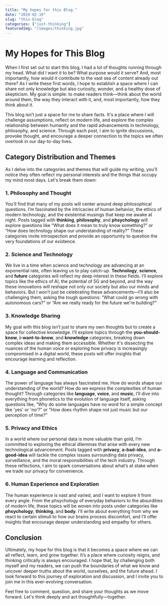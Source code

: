 ```yaml
---
title: "My hopes for this Blog."
date: "2019-02-19"
slug: "this-blog"
categories: ["just-thinking"]
featuredImg: "/images/thinking.jpg"
---
```


# My Hopes for This Blog

When I first set out to start this blog, I had a lot of thoughts running through my head. What did I want it to be? What purpose would it serve? And, most importantly, how would it contribute to the vast sea of content already out there? As I write these first words, I hope to establish a space where I can share not only knowledge but also curiosity, wonder, and a healthy dose of skepticism. My goal is simple: to make readers think—think about the world around them, the way they interact with it, and, most importantly, how they think about it. 

This blog isn’t just a space for me to share facts. It's a place where I will challenge assumptions, reflect on modern life, and explore the complex relationship between humanity and the rapid advancements in technology, philosophy, and science. Through each post, I aim to ignite discussions, provoke thought, and encourage a deeper connection to the topics we often overlook in our day-to-day lives.

## Category Distribution and Themes

As I delve into the categories and themes that will guide my writing, you’ll notice they often reflect my personal interests and the things that occupy my mind most days. Let's break them down:

### 1. **Philosophy and Thought**
You’ll find that many of my posts will center around deep philosophical questions. I’m fascinated by the intricacies of human behavior, the ethics of modern technology, and the existential musings that keep me awake at night. Posts tagged with **thinking**, **philosophy**, and **phsychology** will explore questions like “What does it mean to truly know something?” or “How does technology shape our understanding of reality?” These categories invite introspection and provide an opportunity to question the very foundations of our existence.

### 2. **Science and Technology**
We live in a time when science and technology are advancing at an exponential rate, often leaving us to play catch-up. **Technology**, **science**, and **future** categories will reflect my deep interest in these fields. I’ll explore topics like the ethics of AI, the potential of 5G and beyond, and the way these innovations will reshape not only our society but also our minds and behaviors. But I won’t just be celebrating these advancements—I’ll also be challenging them, asking the tough questions: “What could go wrong with autonomous cars?” or “Are we really ready for the future we're building?”

### 3. **Knowledge Sharing**
My goal with this blog isn’t just to share my own thoughts but to create a space for collective knowledge. I’ll explore topics through the **you-should-know**, **i-want-to-know**, and **knowledge** categories, breaking down complex ideas and making them accessible. Whether it's dissecting the nuances of the human voice or exploring how privacy is increasingly compromised in a digital world, these posts will offer insights that encourage learning and reflection.

### 4. **Language and Communication**
The power of language has always fascinated me. How do words shape our understanding of the world? How do we express the complexities of human thought? Through categories like **language**, **voice**, and **music**, I’ll dive into everything from phonetics to the evolution of language itself, asking questions like, “Why do some languages have no word for a simple concept like 'yes' or 'no'?” or “How does rhythm shape not just music but our perception of time?”

### 5. **Privacy and Ethics**
In a world where our personal data is more valuable than gold, I’m committed to exploring the ethical dilemmas that arise with every new technological advancement. Posts tagged with **privacy**, **a-bad-idea**, and **a-good-idea** will tackle the complex issues surrounding data privacy, surveillance, and the moral responsibilities of the tech industry. Through these reflections, I aim to spark conversations about what’s at stake when we trade our privacy for convenience.

### 6. **Human Experience and Exploration**
The human experience is vast and varied, and I want to explore it from every angle. From the phsychology of everyday behaviors to the absurdities of modern life, these topics will be woven into posts under categories like **phsychology**, **thinking**, and **body**. I’ll write about everything from why we react to certain stimuli to how our brains process discomfort, and I’ll offer insights that encourage deeper understanding and empathy for others.

## Conclusion

Ultimately, my hope for this blog is that it becomes a space where we can all reflect, learn, and grow together. It’s a place where curiosity reigns, and thinking critically is always encouraged. I hope that, by challenging both myself and my readers, we can push the boundaries of what we know and uncover deeper truths about the world, ourselves, and the future ahead. I look forward to this journey of exploration and discussion, and I invite you to join me in this ever-evolving conversation.

Feel free to comment, question, and share your thoughts as we move forward. Let's think deeply and act thoughtfully—together.